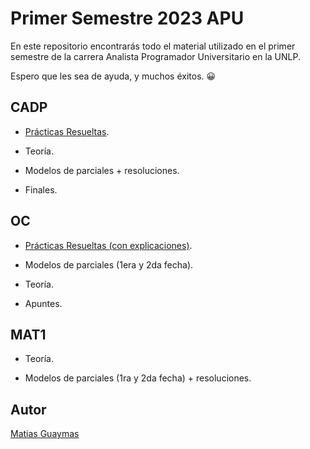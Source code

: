 # Primer Semestre 2023 APU
En este repositorio encontrarás todo el material utilizado en el primer semestre de la carrera Analista Programador Universitario en la UNLP.

Espero que les sea de ayuda, y muchos éxitos. 😀
## CADP

- [Prácticas Resueltas](https://github.com/MatiasGuaymas/CADP-Practicas).

- Teoría. 

- Modelos de parciales + resoluciones.

- Finales.

## OC

- [Prácticas Resueltas (con explicaciones)](https://github.com/MatiasGuaymas/OC-Practicas).

- Modelos de parciales (1era y 2da fecha).

- Teoría.

- Apuntes.

## MAT1

- Teoría.

- Modelos de parciales (1ra y 2da fecha) + resoluciones.

## Autor

[Matias Guaymas](https://www.linkedin.com/in/matiasguaymas/)
